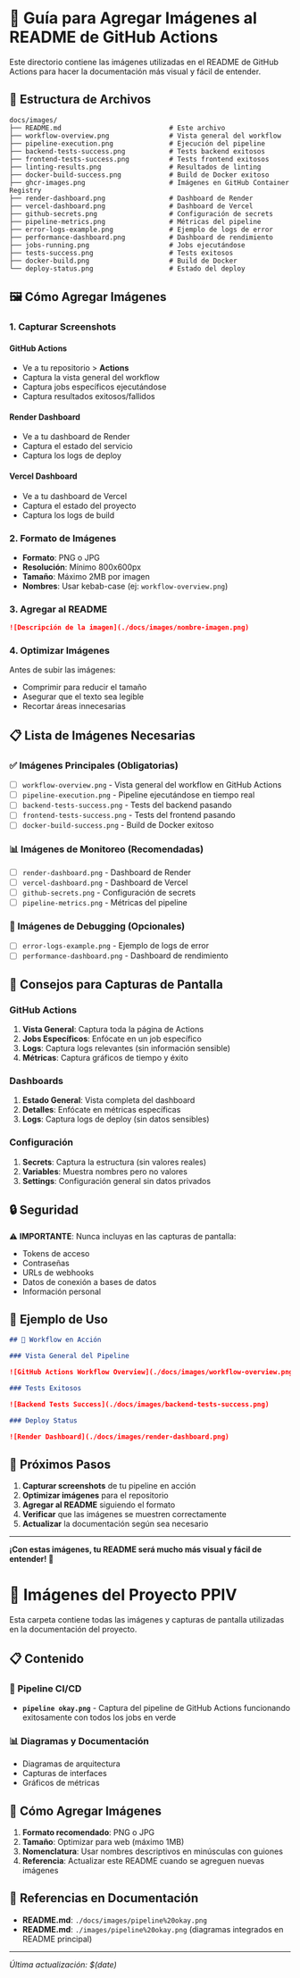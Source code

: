 # 📸 Guía para Agregar Imágenes al README de GitHub Actions

Este directorio contiene las imágenes utilizadas en el README de GitHub Actions para hacer la documentación más visual y fácil de entender.

## 📁 Estructura de Archivos

```
docs/images/
├── README.md                           # Este archivo
├── workflow-overview.png               # Vista general del workflow
├── pipeline-execution.png              # Ejecución del pipeline
├── backend-tests-success.png           # Tests backend exitosos
├── frontend-tests-success.png          # Tests frontend exitosos
├── linting-results.png                 # Resultados de linting
├── docker-build-success.png            # Build de Docker exitoso
├── ghcr-images.png                     # Imágenes en GitHub Container Registry
├── render-dashboard.png                # Dashboard de Render
├── vercel-dashboard.png                # Dashboard de Vercel
├── github-secrets.png                  # Configuración de secrets
├── pipeline-metrics.png                # Métricas del pipeline
├── error-logs-example.png              # Ejemplo de logs de error
├── performance-dashboard.png           # Dashboard de rendimiento
├── jobs-running.png                    # Jobs ejecutándose
├── tests-success.png                   # Tests exitosos
├── docker-build.png                    # Build de Docker
└── deploy-status.png                   # Estado del deploy
```

## 🖼️ Cómo Agregar Imágenes

### 1. **Capturar Screenshots**

#### GitHub Actions

- Ve a tu repositorio > **Actions**
- Captura la vista general del workflow
- Captura jobs específicos ejecutándose
- Captura resultados exitosos/fallidos

#### Render Dashboard

- Ve a tu dashboard de Render
- Captura el estado del servicio
- Captura los logs de deploy

#### Vercel Dashboard

- Ve a tu dashboard de Vercel
- Captura el estado del proyecto
- Captura los logs de build

### 2. **Formato de Imágenes**

- **Formato**: PNG o JPG
- **Resolución**: Mínimo 800x600px
- **Tamaño**: Máximo 2MB por imagen
- **Nombres**: Usar kebab-case (ej: `workflow-overview.png`)

### 3. **Agregar al README**

```markdown
![Descripción de la imagen](./docs/images/nombre-imagen.png)
```

### 4. **Optimizar Imágenes**

Antes de subir las imágenes:

- Comprimir para reducir el tamaño
- Asegurar que el texto sea legible
- Recortar áreas innecesarias

## 📋 Lista de Imágenes Necesarias

### ✅ Imágenes Principales (Obligatorias)

- [ ] `workflow-overview.png` - Vista general del workflow en GitHub Actions
- [ ] `pipeline-execution.png` - Pipeline ejecutándose en tiempo real
- [ ] `backend-tests-success.png` - Tests del backend pasando
- [ ] `frontend-tests-success.png` - Tests del frontend pasando
- [ ] `docker-build-success.png` - Build de Docker exitoso

### 📊 Imágenes de Monitoreo (Recomendadas)

- [ ] `render-dashboard.png` - Dashboard de Render
- [ ] `vercel-dashboard.png` - Dashboard de Vercel
- [ ] `github-secrets.png` - Configuración de secrets
- [ ] `pipeline-metrics.png` - Métricas del pipeline

### 🚨 Imágenes de Debugging (Opcionales)

- [ ] `error-logs-example.png` - Ejemplo de logs de error
- [ ] `performance-dashboard.png` - Dashboard de rendimiento

## 🎯 Consejos para Capturas de Pantalla

### GitHub Actions

1. **Vista General**: Captura toda la página de Actions
2. **Jobs Específicos**: Enfócate en un job específico
3. **Logs**: Captura logs relevantes (sin información sensible)
4. **Métricas**: Captura gráficos de tiempo y éxito

### Dashboards

1. **Estado General**: Vista completa del dashboard
2. **Detalles**: Enfócate en métricas específicas
3. **Logs**: Captura logs de deploy (sin datos sensibles)

### Configuración

1. **Secrets**: Captura la estructura (sin valores reales)
2. **Variables**: Muestra nombres pero no valores
3. **Settings**: Configuración general sin datos privados

## 🔒 Seguridad

⚠️ **IMPORTANTE**: Nunca incluyas en las capturas de pantalla:

- Tokens de acceso
- Contraseñas
- URLs de webhooks
- Datos de conexión a bases de datos
- Información personal

## 📝 Ejemplo de Uso

```markdown
## 📸 Workflow en Acción

### Vista General del Pipeline

![GitHub Actions Workflow Overview](./docs/images/workflow-overview.png)

### Tests Exitosos

![Backend Tests Success](./docs/images/backend-tests-success.png)

### Deploy Status

![Render Dashboard](./docs/images/render-dashboard.png)
```

## 🚀 Próximos Pasos

1. **Capturar screenshots** de tu pipeline en acción
2. **Optimizar imágenes** para el repositorio
3. **Agregar al README** siguiendo el formato
4. **Verificar** que las imágenes se muestren correctamente
5. **Actualizar** la documentación según sea necesario

---

**¡Con estas imágenes, tu README será mucho más visual y fácil de entender! 📸**

# 📸 Imágenes del Proyecto PPIV

Esta carpeta contiene todas las imágenes y capturas de pantalla utilizadas en la documentación del proyecto.

## 📋 Contenido

### 🚀 Pipeline CI/CD

- **`pipeline okay.png`** - Captura del pipeline de GitHub Actions funcionando exitosamente con todos los jobs en verde

### 📊 Diagramas y Documentación

- Diagramas de arquitectura
- Capturas de interfaces
- Gráficos de métricas

## 📝 Cómo Agregar Imágenes

1. **Formato recomendado**: PNG o JPG
2. **Tamaño**: Optimizar para web (máximo 1MB)
3. **Nomenclatura**: Usar nombres descriptivos en minúsculas con guiones
4. **Referencia**: Actualizar este README cuando se agreguen nuevas imágenes

## 🔗 Referencias en Documentación

- **README.md**: `./docs/images/pipeline%20okay.png`
- **README.md**: `./images/pipeline%20okay.png` (diagramas integrados en README principal)

---

_Última actualización: $(date)_
